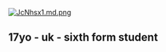 [![JcNhsx1.md.png](https://iili.io/JcNhsx1.md.png)](https://freeimage.host/i/JcNhsx1)

## 17yo - uk - sixth form student


<!--
**pixeljammed/pixeljammed** is a ✨ _special_ ✨ repository because its `README.md` (this file) appears on your GitHub profile.

Here are some ideas to get you started:

- 🔭 I’m currently working on ...
- 🌱 I’m currently learning ...
- 👯 I’m looking to collaborate on ...
- 🤔 I’m looking for help with ...
- 💬 Ask me about ...
- 📫 How to reach me: ...
- 😄 Pronouns: ...
- ⚡ Fun fact: ...
-->
